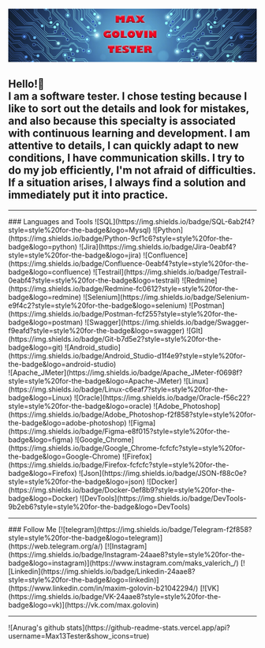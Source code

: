 [![Header](https://github.com/Max13Tester/Max13Tester/blob/main/imag/Git%20imag%20Golovin.png)](https://www.linkedin.com/in/maxim-golovin-b21042294/)

## Hello!🤝 <br> I am a software tester. I chose testing because I like to sort out the details and look for mistakes, and also because this specialty is associated with continuous learning and development. I am attentive to details, I can quickly adapt to new conditions, I have communication skills. I try to do my job efficiently, I'm not afraid of difficulties. If a situation arises, I always find a solution and immediately put it into practice.
<hr>
### Languages and Tools
![SQL](https://img.shields.io/badge/SQL-6ab2f4?style=style%20for-the-badge&logo=Mysql)
![Python](https://img.shields.io/badge/Python-9cf1c6?style=style%20for-the-badge&logo=python)
![Jira](https://img.shields.io/badge/Jira-0eabf4?style=style%20for-the-badge&logo=jira)
![Confluence](https://img.shields.io/badge/Confluence-0eabf4?style=style%20for-the-badge&logo=confluence)
![Testrail](https://img.shields.io/badge/Testrail-0eabf4?style=style%20for-the-badge&logo=testrail)
![Redmine](https://img.shields.io/badge/Redmine-fc0612?style=style%20for-the-badge&logo=redmine)
![Selenium](https://img.shields.io/badge/Selenium-e9f4c2?style=style%20for-the-badge&logo=selenium)
![Postman](https://img.shields.io/badge/Postman-fcf255?style=style%20for-the-badge&logo=postman)
![Swagger](https://img.shields.io/badge/Swagger-f9eafd?style=style%20for-the-badge&logo=swagger)
![GIt](https://img.shields.io/badge/Git-b7d5e2?style=style%20for-the-badge&logo=git)
![Android_studio](https://img.shields.io/badge/Android_Studio-d1f4e9?style=style%20for-the-badge&logo=android-studio) <br>
![Apache_JMeter](https://img.shields.io/badge/Apache_JMeter-f0698f?style=style%20for-the-badge&logo=Apache-JMeter) 
![Linux](https://img.shields.io/badge/Linux-c6eaf7?style=style%20for-the-badge&logo=Linux)
![Oracle](https://img.shields.io/badge/Oracle-f56c22?style=style%20for-the-badge&logo=oracle)
![Adobe_Photoshop](https://img.shields.io/badge/Adobe_Photoshop-f2f858?style=style%20for-the-badge&logo=adobe-photoshop)
![Figma](https://img.shields.io/badge/Figma-e8f015?style=style%20for-the-badge&logo=figma)
![Google_Chrome](https://img.shields.io/badge/Google_Chrome-fcfcfc?style=style%20for-the-badge&logo=Google-Chrome)
![Firefox](https://img.shields.io/badge/Firefox-fcfcfc?style=style%20for-the-badge&logo=Firefox)
![Json](https://img.shields.io/badge/JSON-f88c0e?style=style%20for-the-badge&logo=json)
![Docker](https://img.shields.io/badge/Docker-0ef8b9?style=style%20for-the-badge&logo=Docker)
![DevTools](https://img.shields.io/badge/DevTools-9b2eb6?style=style%20for-the-badge&logo=DevTools)
<hr>
### Follow Me
[![telegram](https://img.shields.io/badge/Telegram-f2f858?style=style%20for-the-badge&logo=telegram)](https://web.telegram.org/a/)
[![Instagram](https://img.shields.io/badge/Instagram-24aae8?style=style%20for-the-badge&logo=instagram)](https://www.instagram.com/maks_valerich_/)
[![Linkedin](https://img.shields.io/badge/Linkedin-24aae8?style=style%20for-the-badge&logo=linkedin)](https://www.linkedin.com/in/maxim-golovin-b21042294/)
[![VK](https://img.shields.io/badge/VK-24aae8?style=style%20for-the-badge&logo=vk)](https://vk.com/max.golovin)
<hr>
![Anurag's github stats](https://github-readme-stats.vercel.app/api?username=Max13Tester&show_icons=true)


